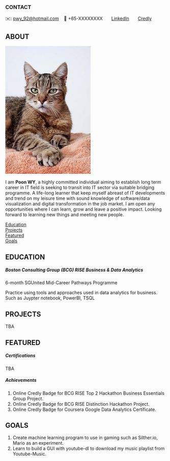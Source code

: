 <!-- CONTACT Section Starts -->
### CONTACT

<!-- Add your details -->
✉️: pwy_92@hotmail.com 
&nbsp;&nbsp; 📲 +65-XXXXXXXX
&nbsp;&nbsp;&nbsp;&nbsp;&nbsp; [LinkedIn](https://www.linkedin.com/in/poon-wy/) 
&nbsp;&nbsp;&nbsp;&nbsp;&nbsp; [Credly](https://www.credly.com/users/poon-wei-yuan) 
<!-- CONTACT Section Ends -->

<!-- ABOUT Section Starts -->
## ABOUT
<!-- Add link to your picture -->

![alt text](https://raw.githubusercontent.com/mommafish/BCG_Rise/main/Pictures/profiletest.jpg)

<!-- Add your details -->

I am __Poon WY__, a highly committed individual aiming to establish long term career in IT field is seeking to transit into IT sector via suitable bridging programme. A life-long learner that keep myself abreast of IT developments and trend on my leisure time with sound knowledge of software/data visualization and digital transformation in the job market. I am open any opportunities where I can learn, grow and leave a positive impact. Looking forward to learning new things and meeting new people.

<!-- Add link to the sections -->
[Education](#education) <br>
[Projects](#projects) <br>
[Featured](#featured) <br> 
[Goals](#goals) <br> 

<!-- ABOUT Section Ends -->


<!-- EDUCATION Section Starts -->
## EDUCATION
<!-- Add your details -->
##### Boston Consulting Group (BCG) RISE Business & Data Analytics
6-month SGUnited Mid-Career Pathways Programme	

Practice using tools and approaches used in data analytics for business. Such as Juypter notebook, PowerBI, TSQL

<!-- EDUCATION Section Ends -->

<!-- PROJECTS Section Starts -->
## PROJECTS
TBA

<!-- PROJECTS Section Ends -->


<!-- FEATURED Section Starts -->
## FEATURED
<!-- Add your details -->
##### Certifications
TBA

##### Achievements
1.  Online Credly Badge for BCG RISE Top 2 Hackathon Business Essentials Group Project.
2.  Online Credly Badge for BCG RISE Distinction Hackathon Project. 
3.  Online Credly Badge for Coursera Google Data Analytics Certificate.


<!-- FEATURED Section Ends -->


<!-- GOALS Section Starts -->
## GOALS
<!-- Add your details -->
1.  Create machine learning program to use in gaming such as Silther.io, Mario as an experiment.
2.  Learn to build a GUI with youtube-dl to download my music playlist from Youtube-Music.

<!-- GOALS Section Ends -->
